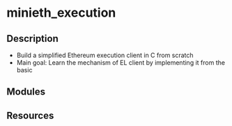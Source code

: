 # minieth_execution
## Description
- Build a simplified Ethereum execution client in C from scratch
- Main goal: Learn the mechanism of EL client by implementing it from the basic
## Modules

## Resources
